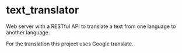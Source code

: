# text_translator

Web server with a RESTful API to translate a text from one language to another language.

For the translation this project uses Google translate.
